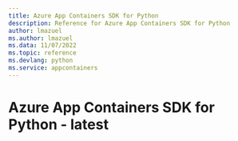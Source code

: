 ```yaml
---
title: Azure App Containers SDK for Python
description: Reference for Azure App Containers SDK for Python
author: lmazuel
ms.author: lmazuel
ms.data: 11/07/2022
ms.topic: reference
ms.devlang: python
ms.service: appcontainers
---
```

# Azure App Containers SDK for Python - latest

